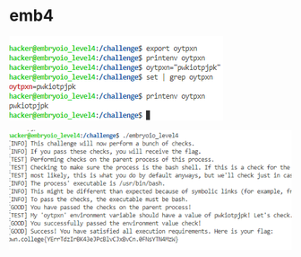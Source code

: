 # emb4

![](<../../.gitbook/assets/image (76) (1).png>)

![for int main(argc, \*argv, \*envp), envp is defiend by environment ](<../../.gitbook/assets/image (106) (1).png>)
